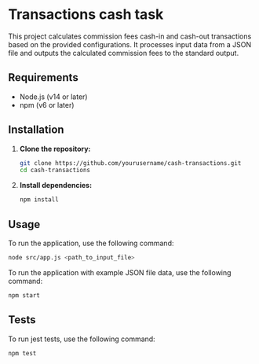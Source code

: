 # Transactions cash task

This project calculates commission fees cash-in and cash-out transactions based on the provided configurations. It processes input data from a JSON file and outputs the calculated commission fees to the standard output.

## Requirements

- Node.js (v14 or later)
- npm (v6 or later)

## Installation

1. **Clone the repository:**

    ```bash
    git clone https://github.com/yourusername/cash-transactions.git
    cd cash-transactions
    ```

2. **Install dependencies:**

    ```bash
    npm install
    ```

## Usage

To run the application, use the following command:

```bash
node src/app.js <path_to_input_file>
```

To run the application with example JSON file data, use the following command:

```bash
npm start
```


## Tests

To run jest tests, use the following command:

```bash
npm test
```

